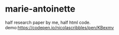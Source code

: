 # marie-antoinette
half research paper by me, half html code.  demo:https://codepen.io/nicolascribbles/pen/KBexmv
